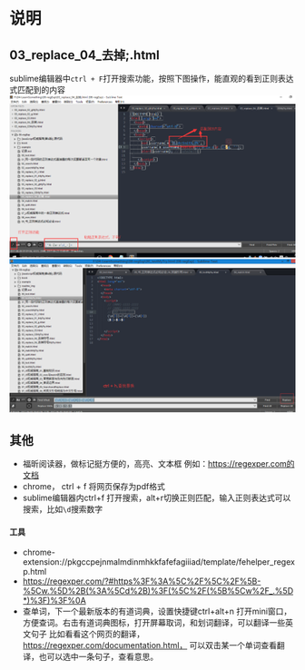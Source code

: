 
# 说明
## 03_replace_04_去掉;.html
sublime编辑器中`ctrl + F`打开搜索功能，按照下图操作，能直观的看到正则表达式匹配到的内容
![如何用sublime匹配正则表达式](readme_img/03_replace_04_去掉符号.png "如何用sublime匹配正则表达式")
![查找替换](readme_img/09_书_正则表达式必知必会_07_查找替换回溯引用.png "查找替换")


## 其他
- 福昕阅读器，做标记挺方便的，高亮、文本框
  例如：https://regexper.com的文档
- chrome， ctrl + f 将网页保存为pdf格式
- sublime编辑器内ctrl+f 打开搜索，alt+r切换正则匹配，输入正则表达式可以搜索，比如`\d`搜索数字
#### 工具
- chrome-extension://pkgccpejnmalmdinmhkkfafefagiiiad/template/fehelper_regexp.html
- https://regexper.com/?#https%3F%3A%5C%2F%5C%2F%5B-%5Cw.%5D%2B(%3A%5Cd%2B)%3F(%5C%2F(%5B%5Cw%2F_.%5D*)%3F)%3F%0A
- 查单词，下一个最新版本的有道词典，设置快捷键ctrl+alt+n 打开mini窗口，方便查词。右击有道词典图标，打开屏幕取词，和划词翻译，可以翻译一些英文句子
  比如看看这个网页的翻译，https://regexper.com/documentation.html，
  可以双击某一个单词查看翻译，也可以选中一条句子，查看意思。